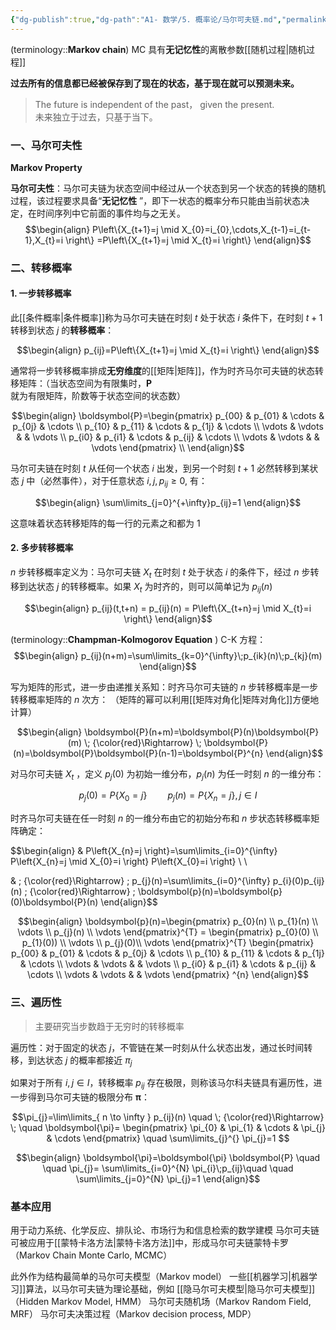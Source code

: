 ```yaml
---
{"dg-publish":true,"dg-path":"A1- 数学/5. 概率论/马尔可夫链.md","permalink":"/A1- 数学/5. 概率论/马尔可夫链/","dgPassFrontmatter":true,"noteIcon":"","created":"2024-10-15T16:00:24.621+08:00","updated":"2025-07-09T23:19:22.831+08:00"}
---
```



(terminology::**Markov chain**)  MC 
具有**无记忆性**的离散参数[[随机过程\|随机过程]]

**过去所有的信息都已经被保存到了现在的状态，基于现在就可以预测未来。**
>The future is independent of the past， given the present.  
> 未来独立于过去，只基于当下。


### 一、马尔可夫性
**Markov Property**

**马尔可夫性**：马尔可夫链为状态空间中经过从一个状态到另一个状态的转换的随机过程，该过程要求具备“**无记忆性** ”，即下一状态的概率分布只能由当前状态决定，在时间序列中它前面的事件均与之无关。
$$\begin{align}
P\left\{X_{t+1}=j \mid X_{0}=i_{0},\cdots,X_{t-1}=i_{t-1},X_{t}=i \right\} =P\left\{X_{t+1}=j \mid X_{t}=i \right\}
\end{align}$$

### 二、转移概率

#### 1. 一步转移概率
此[[条件概率\|条件概率]]称为马尔可夫链在时刻 $t$ 处于状态 $i$ 条件下，在时刻 $t+1$ 转移到状态 $j$ 的**转移概率**：

$$\begin{align}
p_{ij}=P\left\{X_{t+1}=j \mid X_{t}=i \right\}
\end{align}$$

通常将一步转移概率排成**无穷维度**的[[矩阵\|矩阵]]，作为时齐马尔可夫链的状态转移矩阵：（当状态空间为有限集时，$\boldsymbol{P}$ 就为有限矩阵，阶数等于状态空间的状态数）

$$\begin{align}
\boldsymbol{P}=\begin{pmatrix}
p_{00} & p_{01} & \cdots & p_{0j} & \cdots \\
p_{10} & p_{11} & \cdots & p_{1j} & \cdots   \\
\vdots & \vdots &  & \vdots \\
p_{i0} & p_{i1} & \cdots & p_{ij} & \cdots  \\
\vdots & \vdots &  & \vdots
\end{pmatrix} \\
\end{align}$$

马尔可夫链在时刻 $t$ 从任何一个状态 $i$ 出发，到另一个时刻 $t+1$ 必然转移到某状态 $j$ 中（必然事件），对于任意状态 $i,j,p_{ij}\geq 0$, 有：

$$\begin{align}
\sum\limits_{j=0}^{+\infty}p_{ij}=1
\end{align}$$

这意味着状态转移矩阵的每一行的元素之和都为 1



#### 2. 多步转移概率
$n$ 步转移概率定义为：马尔可夫链 $X_{t}$ 在时刻 $t$ 处于状态 $i$ 的条件下，经过 $n$ 步转移到达状态 $j$ 的转移概率。如果 $X_{t}$ 为时齐的，则可以简单记为 $p_{ij}(n)$  

$$\begin{align}
p_{ij}(t,t+n) = p_{ij}(n) =  P\left\{X_{t+n}=j \mid X_{t}=i \right\}
\end{align}$$


(terminology::**Champman-Kolmogorov Equation** ) C-K 方程：
$$\begin{align}
p_{ij}(n+m)=\sum\limits_{k=0}^{\infty}\;p_{ik}(n)\;p_{kj}(m)
\end{align}$$

写为矩阵的形式，进一步由递推关系知：时齐马尔可夫链的 $n$ 步转移概率是一步转移概率矩阵的 $n$ 次方： （矩阵的幂可以利用[[矩阵对角化\|矩阵对角化]]方便地计算）

$$\begin{align}
\boldsymbol{P}(n+m)=\boldsymbol{P}(n)\boldsymbol{P}(m) \; {\color{red}\Rightarrow} \;  \boldsymbol{P}(n)=\boldsymbol{P}\boldsymbol{P}(n-1)=\boldsymbol{P}^{n}
\end{align}$$

对马尔可夫链 $X_{t}$ ，定义  $p_{j}(0)$ 为初始一维分布，$p_{j}(n)$ 为任一时刻 $n$ 的一维分布：

$$
p_{j}(0)=P\left\{X_{0}=j \right\} \quad  \quad  p_{j}(n)=P\left\{X_{n}=j \right\} ,j\in I 
$$

时齐马尔可夫链在任一时刻 $n$ 的一维分布由它的初始分布和 $n$ 步状态转移概率矩阵确定：

$$\begin{align}
 & P\left\{X_{n}=j \right\}=\sum\limits_{i=0}^{\infty} P\left\{X_{n}=j \mid X_{0}=i \right\} P\left\{X_{0}=i \right\}  \\  \\

 & \; {\color{red}\Rightarrow} \; p_{j}(n)=\sum\limits_{i=0}^{\infty} p_{i}(0)p_{ij}(n) \; {\color{red}\Rightarrow} \;  \boldsymbol{p}(n)=\boldsymbol{p}(0)\boldsymbol{P}(n)
\end{align}$$

$$\begin{align}
\boldsymbol{p}(n)=\begin{pmatrix}
  p_{0}(n) \\ p_{1}(n) \\  \vdots \\ p_{j}(n) \\ \vdots  
\end{pmatrix}^{T} =  \begin{pmatrix}
  p_{0}(0) \\ p_{1}(0)) \\  \vdots \\ p_{j}(0)\\ \vdots  
\end{pmatrix}^{T} \begin{pmatrix}
p_{00} & p_{01} & \cdots & p_{0j} & \cdots \\
p_{10} & p_{11} & \cdots & p_{1j} & \cdots   \\
\vdots & \vdots &  & \vdots \\
p_{i0} & p_{i1} & \cdots & p_{ij} & \cdots  \\
\vdots & \vdots &  & \vdots
\end{pmatrix} ^{n}    
\end{align}$$


### 三、遍历性
> 主要研究当步数趋于无穷时的转移概率

遍历性：对于固定的状态 $j$，不管链在某一时刻从什么状态出发，通过长时间转移，到达状态 $j$ 的概率都接近 $\pi_{j}$

如果对于所有 $i,j \in I$，转移概率 $p_{ij}$ 存在极限，则称该马尔科夫链具有遍历性，进一步得到马尔可夫链的极限分布 $\boldsymbol{\pi}$：

$$\pi_{j}=\lim\limits_{ n \to \infty } p_{ij}(n) \quad \; {\color{red}\Rightarrow} \; \quad \boldsymbol{\pi}=  \begin{pmatrix}  
 \pi_{0} & \pi_{1} & \cdots  & \pi_{j}  & \cdots 
\end{pmatrix} \quad  \sum\limits_{j}^{} \pi_{j}=1 $$

  $$\begin{align}
\boldsymbol{\pi}=\boldsymbol{\pi} \boldsymbol{P} \quad \quad  \pi_{j}= \sum\limits_{i=0}^{N} \pi_{i}\;p_{ij}\quad \quad  \sum\limits_{j=0}^{N} \pi_{j}=1
\end{align}$$

### 基本应用

用于动力系统、化学反应、排队论、市场行为和信息检索的数学建模
马尔可夫链可被应用于[[蒙特卡洛方法\|蒙特卡洛方法]]中，形成马尔可夫链蒙特卡罗（Markov Chain Monte Carlo, MCMC）

此外作为结构最简单的马尔可夫模型（Markov model）
一些[[机器学习\|机器学习]]算法，以马尔可夫链为理论基础，例如
[[隐马尔可夫模型\|隐马尔可夫模型]]（Hidden Markov Model, HMM）
马尔可夫随机场（Markov Random Field, MRF）
马尔可夫决策过程（Markov decision process, MDP）

